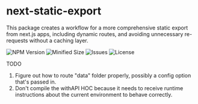 # next-static-export

This package creates a workflow for a more comprehensive static export from next.js apps, including dynamic routes, and avoiding unnecessary re-requests without a caching layer.

![NPM Version](https://img.shields.io/npm/v/@tone-row/next-static-export) ![Minified Size](https://img.shields.io/bundlephobia/min/@tone-row/next-static-export) ![Issues](https://img.shields.io/github/issues/tone-row/next-static-export) ![License](https://img.shields.io/github/license/tone-row/next-static-export)

TODO

1. Figure out how to route "data" folder properly, possibly a config option that's passed in.
2. Don't compile the withAPI HOC because it needs to receive runtime instructions about the current environment to behave correctly.

